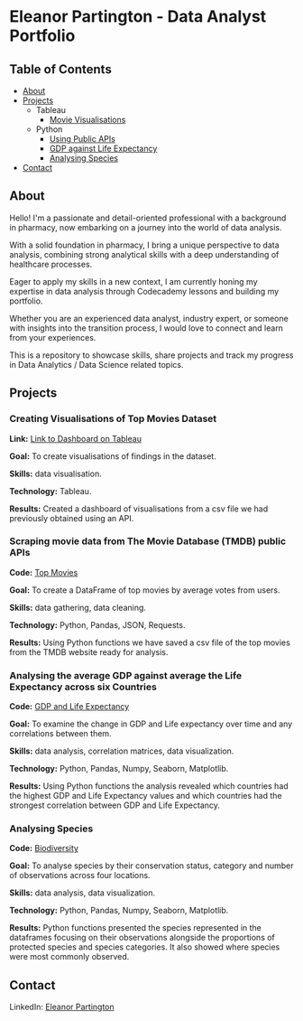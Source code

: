 # Eleanor Partington - Data Analyst Portfolio
## Table of Contents
- [About](#about)
- [Projects](#projects)
  - Tableau
    - [Movie Visualisations](#creating-visualisations-of-top-movies-dataset)
  - Python
    - [Using Public APIs](#scraping-movie-data-from-the-movie-database-tmdb-public-apis)
    - [GDP against Life Expectancy](#analysing-the-average-gdp-against-average-the-life-expectancy-across-six-countries)
    - [Analysing Species](#analysing-species)
- [Contact](#contact)

## About
Hello! I'm a passionate and detail-oriented professional with a background in pharmacy, now embarking on a journey into the world of data analysis. 

With a solid foundation in pharmacy, I bring a unique perspective to data analysis, combining strong analytical skills with a deep understanding of healthcare processes. 

Eager to apply my skills in a new context, I am currently honing my expertise in data analysis through Codecademy lessons and building my portfolio.

Whether you are an experienced data analyst, industry expert, or someone with insights into the transition process, I would love to connect and learn from your experiences.

This is a repository to showcase skills, share projects and track my progress in Data Analytics / Data Science related topics.

## Projects

### Creating Visualisations of Top Movies Dataset

**Link:** [Link to Dashboard on Tableau](https://public.tableau.com/views/TopMovies_17144940892630/Attributes?:language=en-GB&publish=yes&:sid=&:display_count=n&:origin=viz_share_link)

**Goal:** To create visualisations of findings in the dataset.

**Skills:** data visualisation.

**Technology:** Tableau.

**Results:** Created a dashboard of visualisations from a csv file we had previously obtained using an API.

### Scraping movie data from The Movie Database (TMDB) public APIs

**Code:** [Top Movies](https://github.com/eleanorpartington/portfolio/blob/main/Top%20Movies.ipynb)

**Goal:** To create a DataFrame of top movies by average votes from users.

**Skills:** data gathering, data cleaning.

**Technology:** Python, Pandas, JSON, Requests.

**Results:** Using Python functions we have saved a csv file of the top movies from the TMDB website ready for analysis. 

### Analysing the average GDP against average the Life Expectancy across six Countries

**Code:** [GDP and Life Expectancy](https://github.com/eleanorpartington/portfolio/blob/main/project%20gdp.ipynb)

**Goal:** To examine the change in GDP and Life expectancy over time and any correlations between them.

**Skills:** data analysis, correlation matrices, data visualization.

**Technology:** Python, Pandas, Numpy, Seaborn, Matplotlib.

**Results:** Using Python functions the analysis revealed which countries had the highest GDP and Life Expectancy values and which countries had the strongest correlation between GDP and Life Expectancy.

### Analysing Species

**Code:** [Biodiversity](https://github.com/eleanorpartington/portfolio/blob/main/biodiversity.ipynb)

**Goal:** To analyse species by their conservation status, category and number of observations across four locations.

**Skills:** data analysis, data visualization.

**Technology:** Python, Pandas, Numpy, Seaborn, Matplotlib.

**Results:** Python functions presented the species represented in the dataframes focusing on their observations alongside the proportions of protected species and species categories. It also showed where species were most commonly observed.


## Contact
LinkedIn: [Eleanor Partington](https://www.linkedin.com/in/eleanorpartington/)
